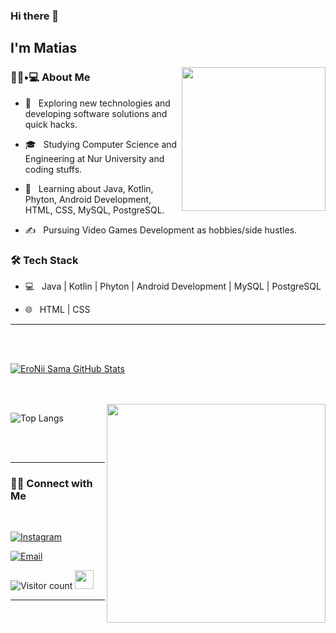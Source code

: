 ### Hi there 👋<h2> I'm Matias</h2>

<img align='right' src="https://media.giphy.com/media/M9gbBd9nbDrOTu1Mqx/giphy.gif" width="230">

<h3> 👨🏻•💻 About Me </h3>



- 🤔 &nbsp; Exploring new technologies and developing software solutions and quick hacks.

- 🎓 &nbsp; Studying Computer Science and Engineering at Nur University and coding stuffs.

- 🌱 &nbsp; Learning about Java, Kotlin, Phyton, Android Development, HTML, CSS, MySQL, PostgreSQL.

- ✍️ &nbsp; Pursuing Video Games Development as hobbies/side hustles.



<h3>🛠 Tech Stack</h3>



- 💻 &nbsp; Java | Kotlin | Phyton | Android Development | MySQL | PostgreSQL

- 🌐 &nbsp; HTML | CSS

<!--

- 🛢 &nbsp; MySQL | MongoDB

- 🔧 &nbsp; Git | Markdown | Selenium | Tidyverse

- 🖥 &nbsp; Illustrator| Photoshop | InDesign

-->


<hr>



<br/><br/>

[![EroNii Sama GitHub Stats](https://github-readme-stats.vercel.app/api?username=EroNii-Sama&show_icons=true)](https://github.com/EroNii-Sama)

<br/>

<br/>

<img src="https://media.giphy.com/media/FoVzfcqCDSb7zCynOp/giphy.gif?cid=790b7611d32d7b7bcedcc339f78c67c8117aef3f57cc0e0f&rid=giphy.gif&ct=g" width="350" align='right'>

![Top Langs](https://github-readme-stats.vercel.app/api/top-langs/?username=EroNii-Sama&show_icons=true)

<br><br>



<hr>



<h3> 🤝🏻 Connect with Me </h3>

<br>



<p align="center">



<a href="https://www.instagram.com/eronii_sama/"><img alt="Instagram" src="https://img.shields.io/badge/Instagram-EroNii Sama-black?style=flat-square&logo=instagram"></a>

<a href="mailto:matias.montano.prado@gmail.com"><img alt="Email" src="https://img.shields.io/badge/Email-matias.montano.prado@gmail.com-blue?style=flat-square&logo=gmail"></a>

</p>





![Visitor count](https://visitor-badge.laobi.icu/badge?page_id=sEroNii-Sama.EroNii-Sama)   <img src="https://media.giphy.com/media/dxn6fRlTIShoeBr69N/giphy.gif" width="30">





<hr>
